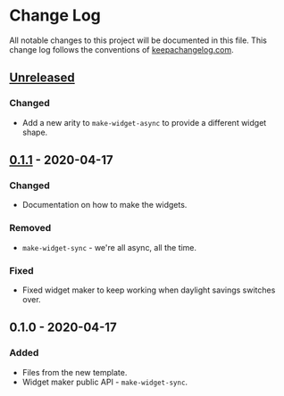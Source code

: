 # Change Log
All notable changes to this project will be documented in this file. This change log follows the conventions of [keepachangelog.com](http://keepachangelog.com/).

## [Unreleased]
### Changed
- Add a new arity to `make-widget-async` to provide a different widget shape.

## [0.1.1] - 2020-04-17
### Changed
- Documentation on how to make the widgets.

### Removed
- `make-widget-sync` - we're all async, all the time.

### Fixed
- Fixed widget maker to keep working when daylight savings switches over.

## 0.1.0 - 2020-04-17
### Added
- Files from the new template.
- Widget maker public API - `make-widget-sync`.

[Unreleased]: https://github.com/your-name/re-frame-template/compare/0.1.1...HEAD
[0.1.1]: https://github.com/your-name/re-frame-template/compare/0.1.0...0.1.1
